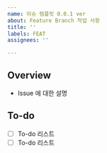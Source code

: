 ```yaml
---
name: 이슈 템플릿 0.0.1 ver
about: Feature Branch 작업 사항
title: ''
labels: FEAT
assignees: ''

---
```


## Overview

- Issue 에 대한 설명

## To-do

- [ ] To-do 리스트
- [ ] To-do 리스트
